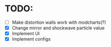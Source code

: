 # TODO:

- [ ] Make distortion walls work with modcharts(?)
- [x] Change mirror and shockwave particle value
- [x] Implement UI
- [x] Implement configs
